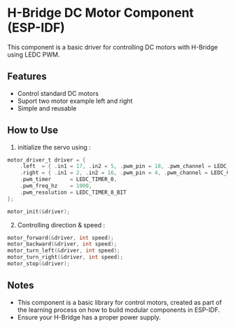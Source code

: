 # H-Bridge DC Motor Component (ESP-IDF)

This component is a basic driver for controlling DC motors with H-Bridge using LEDC PWM.

## Features
- Control standard DC motors
- Suport two motor example left and right
- Simple and reusable

## How to Use
1. initialize the servo using :

```c
motor_driver_t driver = {
    .left  = { .in1 = 17, .in2 = 5, .pwm_pin = 18, .pwm_channel = LEDC_CHANNEL_0 },
    .right = { .in1 = 2, .in2 = 16, .pwm_pin = 4, .pwm_channel = LEDC_CHANNEL_1 },
    .pwm_timer      = LEDC_TIMER_0,
    .pwm_freq_hz    = 1000,
    .pwm_resolution = LEDC_TIMER_8_BIT
};

motor_init(&driver);
```

2. Controlling direction & speed :

```c
motor_forward(&driver, int speed);
motor_backward(&driver, int speed);
motor_turn_left(&driver, int speed);
motor_turn_right(&driver, int speed);
motor_stop(&driver);
```


## Notes
- This component is a basic library for control motors, created as part of the learning process on how to build modular components in ESP-IDF.
- Ensure your H-Bridge has a proper power supply.



